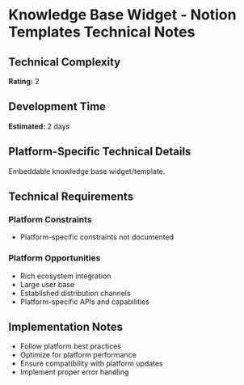 # Knowledge Base Widget - Notion Templates Technical Notes

## Technical Complexity
**Rating:** 2

## Development Time
**Estimated:** 2 days

## Platform-Specific Technical Details
Embeddable knowledge base widget/template.

## Technical Requirements

### Platform Constraints
- Platform-specific constraints not documented

### Platform Opportunities
- Rich ecosystem integration
- Large user base
- Established distribution channels
- Platform-specific APIs and capabilities

## Implementation Notes
- Follow platform best practices
- Optimize for platform performance
- Ensure compatibility with platform updates
- Implement proper error handling

